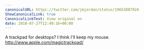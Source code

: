```yaml
---
canonicalURL: https://twitter.com/jmjordan/status/19653887924
ShowCanonicalLink: true
CanonicalLinkText: View original on
date: 2010-07-27T12:49:16+00:00
---
```

A trackpad for desktops? I think I'll keep my mouse. http://www.apple.com/magictrackpad/
